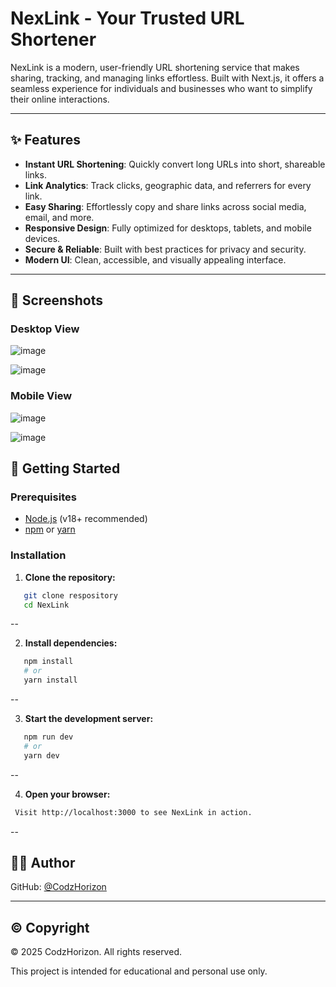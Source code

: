 # NexLink - Your Trusted URL Shortener

NexLink is a modern, user-friendly URL shortening service that makes sharing, tracking, and managing links effortless. Built with Next.js, it offers a seamless experience for individuals and businesses who want to simplify their online interactions.

---

## ✨ Features

- **Instant URL Shortening**: Quickly convert long URLs into short, shareable links.
- **Link Analytics**: Track clicks, geographic data, and referrers for every link.
- **Easy Sharing**: Effortlessly copy and share links across social media, email, and more.
- **Responsive Design**: Fully optimized for desktops, tablets, and mobile devices.
- **Secure & Reliable**: Built with best practices for privacy and security.
- **Modern UI**: Clean, accessible, and visually appealing interface.

---

## 📸 Screenshots

### Desktop View
![image](https://github.com/user-attachments/assets/60edcd59-f3d9-4a44-9af5-8e16bc53325a)

![image](https://github.com/user-attachments/assets/c47c3311-efc1-4666-a6aa-783627a80591)

### Mobile View

![image](https://github.com/user-attachments/assets/c6b19676-ed89-449f-ad2a-3fe5a924638a)

![image](https://github.com/user-attachments/assets/db7d3e47-c68d-45f6-aa26-58822b9fc24a)

## 🚀 Getting Started

### Prerequisites

- [Node.js](https://nodejs.org/) (v18+ recommended)
- [npm](https://www.npmjs.com/) or [yarn](https://yarnpkg.com/)

### Installation

1. **Clone the repository:**
```sh
   git clone respository
   cd NexLink
```
--

2. **Install dependencies:**
```sh
   npm install
   # or
   yarn install
```
--
 
3. **Start the development server:**
```sh
   npm run dev
   # or
   yarn dev
```
--

4. **Open your browser:**
 ```sh
  Visit http://localhost:3000 to see NexLink in action.
```
--

## 👨‍💻 Author
  
GitHub: [@CodzHorizon](https://github.com/CodzHorizon)

---

## ©️ Copyright

© 2025 CodzHorizon. All rights reserved.

This project is intended for educational and personal use only.
